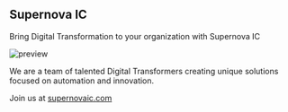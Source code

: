 ## Supernova IC

Bring Digital Transformation to your organization with Supernova IC

![preview](https://supernovaic.com/assets/img/hero-img.png)

We are a team of talented Digital Transformers creating unique solutions focused on automation and innovation.

Join us at [supernovaic.com](https://supernovaic.com)
